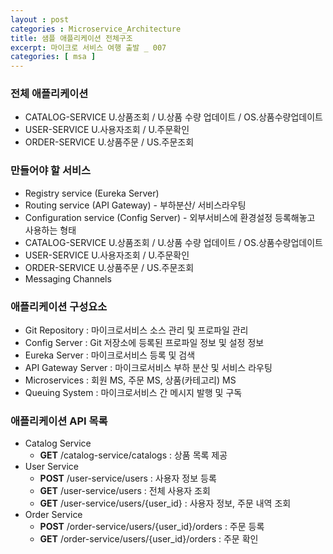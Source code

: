 ```yaml
---
layout : post
categories : Microservice_Architecture
title: 샘플 애플리케이션 전체구조
excerpt: 마이크로 서비스 여행 출발 _ 007
categories: [ msa ]
---
```


### 전체 애플리케이션  
+ CATALOG-SERVICE U.상품조회 / U.상품 수량 업데이트 / OS.상품수량업데이트
+ USER-SERVICE U.사용자조회 / U.주문확인
+ ORDER-SERVICE U.상품주문 / US.주문조회

### 만들어야 할 서비스
+ Registry service (Eureka Server)
+ Routing service (API Gateway) - 부하분산/ 서비스라우팅
+ Configuration service (Config Server) - 외부서비스에 환경설정 등록해놓고 사용하는 형태
+ CATALOG-SERVICE U.상품조회 / U.상품 수량 업데이트 / OS.상품수량업데이트
+ USER-SERVICE U.사용자조회 / U.주문확인
+ ORDER-SERVICE U.상품주문 / US.주문조회
+ Messaging Channels

### 애플리케이션 구성요소
* Git Repository : 마이크로서비스 소스 관리 및 프로파일 관리
* Config Server : Git 저장소에 등록된 프로파일 정보 및 설정 정보
* Eureka Server : 마이크로서비스 등록 및 검색
* API Gateway Server : 마이크로서비스 부하 분산 및 서비스 라우팅
* Microservices : 회원 MS, 주문 MS, 상품(카테고리) MS
* Queuing System : 마이크로서비스 간 메시지 발행 및 구독

### 애플리케이션 API 목록
* Catalog Service
  + __GET__ /catalog-service/catalogs : 상품 목록 제공 
* User Service
  + __POST__ /user-service/users : 사용자 정보 등록
  + __GET__ /user-service/users : 전체 사용자 조회
  + __GET__ /user-service/users/{user_id} : 사용자 정보, 주문 내역 조회
* Order Service
  + __POST__ /order-service/users/{user_id}/orders : 주문 등록
  + __GET__ /order-service/users/{user_id}/orders : 주문 확인



